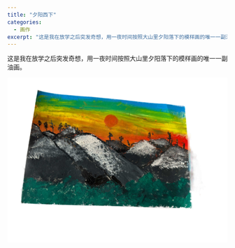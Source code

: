 ```yaml
---
title: "夕阳西下"
categories:
  - 画作
excerpt: "这是我在放学之后突发奇想，用一夜时间按照大山里夕阳落下的模样画的唯一一副油画。"
---
```


这是我在放学之后突发奇想，用一夜时间按照大山里夕阳落下的模样画的唯一一副油画。

![夕阳西下](/assets/images/夕阳西下.jpg)

